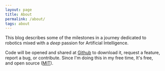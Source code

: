 ```yaml
---
layout: page
title: About
permalink: /about/
tags: about
---
```


This blog describes some of the milestones in a journey dedicated to robotics mixed with a _deep_ passion for Artificial Intelligence.

Code will be opened and shared at [Github](http://github.com/vmayoral) to download it,
request a feature, report a bug, or contribute. Since I'm doing this in my free time, It's free, and open source
([MIT](http://opensource.org/licenses/MIT)).

